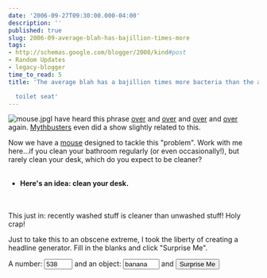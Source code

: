 ```yaml
---
date: '2006-09-27T09:30:00.000-04:00'
description: ''
published: true
slug: 2006-09-average-blah-has-bajillion-times-more
tags:
- http://schemas.google.com/blogger/2008/kind#post
- Random Updates
- legacy-blogger
time_to_read: 5
title: 'The average blah has a bajillion times more bacteria than the average

  toilet seat'
---
```


![mouse.jpg](mouse.jpg)I have heard this phrase <a href="http://www.realtechnews.com/posts/2933">over</a> and <a href="http://www.lifehack.org/articles/lifehack/average-desk-harbors-400-times-more-bacteria-than-average-toilet-seat.html">over</a> and <a href="http://www.theregister.co.uk/2004/08/13/toilet_filthy/">over</a> and <a href="http://www.wellnessjunction.com/athome/disease_prevention/gerba.htm">over</a> again. <a href="http://en.wikipedia.org/wiki/MythBusters_%28season_1%29#Toothbrush_Surprise">Mythbusters</a> even did a show slightly related to this.

Now we have a <a href="http://www.lewispr.com/us/wire/index.php?news_id=1915">mouse</a> designed to tackle this "problem". Work with me here...if you clean your bathroom regularly (or even occasionally!), but rarely clean your desk, which do you expect to be cleaner?<br /><ul><br />	<li><strong>Here's an idea: clean your desk.</strong></li><br /></ul><br />This just in: recently washed stuff is cleaner than unwashed stuff! Holy crap!

Just to take this to an obscene extreme, I took the liberty of creating a headline generator. Fill in the blanks and click "Surprise Me".

A number: <input id="toiletNumber" size="4" title="a number" type="text" value="538" /> and an object: <input id="toiletObject" size="6" title="object" type="text" value="banana" /> and <input type="button" value="Surprise Me" /><br /><h3 id="toiletHeadline">